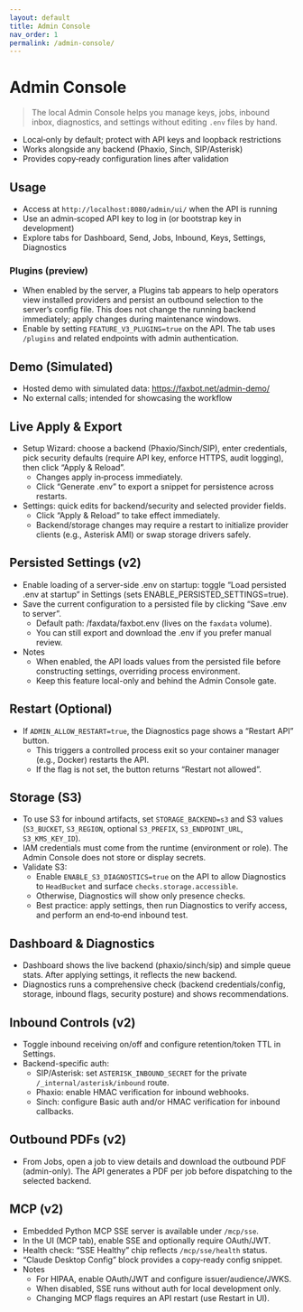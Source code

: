 ```yaml
---
layout: default
title: Admin Console
nav_order: 1
permalink: /admin-console/
---
```


# Admin Console

> The local Admin Console helps you manage keys, jobs, inbound inbox, diagnostics, and settings without editing `.env` files by hand.

- Local‑only by default; protect with API keys and loopback restrictions
- Works alongside any backend (Phaxio, Sinch, SIP/Asterisk)
- Provides copy‑ready configuration lines after validation

## Usage

- Access at `http://localhost:8080/admin/ui/` when the API is running
- Use an admin‑scoped API key to log in (or bootstrap key in development)
- Explore tabs for Dashboard, Send, Jobs, Inbound, Keys, Settings, Diagnostics

### Plugins (preview)
- When enabled by the server, a Plugins tab appears to help operators view installed providers and persist an outbound selection to the server’s config file. This does not change the running backend immediately; apply changes during maintenance windows.
- Enable by setting `FEATURE_V3_PLUGINS=true` on the API. The tab uses `/plugins` and related endpoints with admin authentication.

## Demo (Simulated)

- Hosted demo with simulated data: https://faxbot.net/admin-demo/
- No external calls; intended for showcasing the workflow

## Live Apply & Export

- Setup Wizard: choose a backend (Phaxio/Sinch/SIP), enter credentials, pick security defaults (require API key, enforce HTTPS, audit logging), then click “Apply & Reload”.
  - Changes apply in‑process immediately.
  - Click “Generate .env” to export a snippet for persistence across restarts.
- Settings: quick edits for backend/security and selected provider fields.
  - Click “Apply & Reload” to take effect immediately.
  - Backend/storage changes may require a restart to initialize provider clients (e.g., Asterisk AMI) or swap storage drivers safely.

## Persisted Settings (v2)

- Enable loading of a server-side .env on startup: toggle “Load persisted .env at startup” in Settings (sets ENABLE_PERSISTED_SETTINGS=true).
- Save the current configuration to a persisted file by clicking “Save .env to server”.
  - Default path: /faxdata/faxbot.env (lives on the `faxdata` volume).
  - You can still export and download the .env if you prefer manual review.
- Notes
  - When enabled, the API loads values from the persisted file before constructing settings, overriding process environment.
  - Keep this feature local-only and behind the Admin Console gate.

## Restart (Optional)

- If `ADMIN_ALLOW_RESTART=true`, the Diagnostics page shows a “Restart API” button.
  - This triggers a controlled process exit so your container manager (e.g., Docker) restarts the API.
  - If the flag is not set, the button returns “Restart not allowed”.

## Storage (S3)

- To use S3 for inbound artifacts, set `STORAGE_BACKEND=s3` and S3 values (`S3_BUCKET`, `S3_REGION`, optional `S3_PREFIX`, `S3_ENDPOINT_URL`, `S3_KMS_KEY_ID`).
- IAM credentials must come from the runtime (environment or role). The Admin Console does not store or display secrets.
- Validate S3:
  - Enable `ENABLE_S3_DIAGNOSTICS=true` on the API to allow Diagnostics to `HeadBucket` and surface `checks.storage.accessible`.
  - Otherwise, Diagnostics will show only presence checks.
  - Best practice: apply settings, then run Diagnostics to verify access, and perform an end‑to‑end inbound test.

## Dashboard & Diagnostics

- Dashboard shows the live backend (phaxio/sinch/sip) and simple queue stats. After applying settings, it reflects the new backend.
- Diagnostics runs a comprehensive check (backend credentials/config, storage, inbound flags, security posture) and shows recommendations.

## Inbound Controls (v2)

- Toggle inbound receiving on/off and configure retention/token TTL in Settings.
- Backend-specific auth:
  - SIP/Asterisk: set `ASTERISK_INBOUND_SECRET` for the private `/_internal/asterisk/inbound` route.
  - Phaxio: enable HMAC verification for inbound webhooks.
  - Sinch: configure Basic auth and/or HMAC verification for inbound callbacks.

## Outbound PDFs (v2)

- From Jobs, open a job to view details and download the outbound PDF (admin-only). The API generates a PDF per job before dispatching to the selected backend.
## MCP (v2)

- Embedded Python MCP SSE server is available under `/mcp/sse`.
- In the UI (MCP tab), enable SSE and optionally require OAuth/JWT.
- Health check: “SSE Healthy” chip reflects `/mcp/sse/health` status.
- “Claude Desktop Config” block provides a copy‑ready config snippet.
- Notes
  - For HIPAA, enable OAuth/JWT and configure issuer/audience/JWKS.
  - When disabled, SSE runs without auth for local development only.
  - Changing MCP flags requires an API restart (use Restart in UI).
